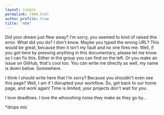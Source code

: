 ```yaml
---
layout: single
permalink: /404.html
author_profile: true
title: "404"
---
```


Did your dream just flew away? I'm sorry, you seemed to kind of raised this error. What did you do? I don't know. Maybe you typed the wrong URL? This would be great, because then it isn't my fault and no one fires me. Well, if you got here by pressing anything in this documentary, please let me know so I can fix this. Either in the group you can find on the left. Or you make an issue on GitHub, that's cool too. You can write me directly as well, my name is down below. Somewhere.

I think I should write here that I'm sorry? Because you shouldn't even see this page? Well, I am if I disrupted your workflow. So, get back to our home page, and work again! Time is limited, your projects don't wait for you.


I love deadlines.
I love the whooshing noise they make as they go by...

*drops mic